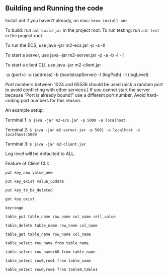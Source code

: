 ## Building and Running the code
Install ant if you haven't already, on mac:
`brew install ant`

To build: run `ant build-jar` in the project root.
To run testing: run `ant test` in the project root.

To run the ECS, use java -jar m2-ecs.jar -p -a -ll

To start a server, use java -jar m2-server.jar -p -a -b -l -ll 
  
To start a client CLI, use java -jar m2-client.jar

-p (port>) -a (address) -b (bootstrapServer) -l (logPath) -ll (logLevel)

Port numbers between 1024 and 65536 should be used (pick a random port to avoid conflicting with other services.) If you cannot start the server because “Port is already bound!” use a different port number. Avoid hard-coding port numbers for this reason.

An example setup:

Terminal 1: `$ java -jar m2-ecs.jar -p 5000 -a localhost`

Terminal 2: `$ java -jar m2-server.jar -p 5001 -a localhost -b localhost:5000`

Terminal 3: `$ java -jar m2-client.jar`
  
Log level will be defaulted to ALL.
  

Feature of Client CLI:

```
put key_new value_new

put key_exist value_update

put key_to_be_deleted

get key_exist

keyrange

table_put table_name row_name col_name cell_value

table_delete table_name row_name col_name

table_get table_name row_name col_name

table_select row_name from table_name

table_select row_name>60 from table_name

table_select row0,row1 from table_name

table_select row0,row1 from table0,table1

```